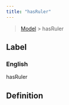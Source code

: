```yaml
---
title: "hasRuler"
---
```


> [Model](../../) > hasRuler

## Label

### English
hasRuler


## Definition



    
